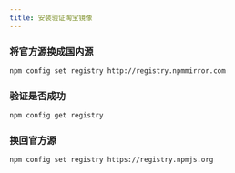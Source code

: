 ```yaml
---
title: 安装验证淘宝镜像
---
```


### 将官方源换成国内源

```sh
npm config set registry http://registry.npmmirror.com
```

### 验证是否成功

```sh
npm config get registry
```

### 换回官方源

```sh
npm config set registry https://registry.npmjs.org
```
